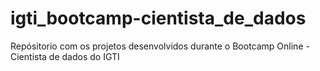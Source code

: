 # igti_bootcamp-cientista_de_dados
Repósitorio com os projetos desenvolvidos durante o Bootcamp Online - Cientista de dados do IGTI
